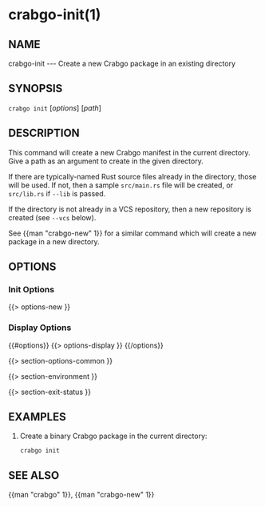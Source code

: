 # crabgo-init(1)

## NAME

crabgo-init --- Create a new Crabgo package in an existing directory

## SYNOPSIS

`crabgo init` [_options_] [_path_]

## DESCRIPTION

This command will create a new Crabgo manifest in the current directory. Give a
path as an argument to create in the given directory.

If there are typically-named Rust source files already in the directory, those
will be used. If not, then a sample `src/main.rs` file will be created, or
`src/lib.rs` if `--lib` is passed.

If the directory is not already in a VCS repository, then a new repository
is created (see `--vcs` below).

See {{man "crabgo-new" 1}} for a similar command which will create a new package in
a new directory.

## OPTIONS

### Init Options

{{> options-new }}

### Display Options

{{#options}}
{{> options-display }}
{{/options}}

{{> section-options-common }}

{{> section-environment }}

{{> section-exit-status }}

## EXAMPLES

1. Create a binary Crabgo package in the current directory:

       crabgo init

## SEE ALSO
{{man "crabgo" 1}}, {{man "crabgo-new" 1}}

